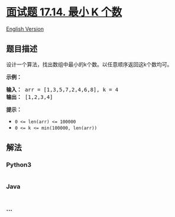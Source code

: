 # [面试题 17.14. 最小 K 个数](https://leetcode.cn/problems/smallest-k-lcci)

[English Version](/lcci/17.14.Smallest%20K/README_EN.md)

## 题目描述

<!-- 这里写题目描述 -->
<p>设计一个算法，找出数组中最小的k个数。以任意顺序返回这k个数均可。</p>

<p><strong>示例：</strong></p>

<pre><strong>输入：</strong> arr = [1,3,5,7,2,4,6,8], k = 4
<strong>输出：</strong> [1,2,3,4]
</pre>

<p><strong>提示：</strong></p>

<ul>
	<li><code>0 &lt;= len(arr) &lt;= 100000</code></li>
	<li><code>0 &lt;= k &lt;= min(100000, len(arr))</code></li>
</ul>

## 解法

<!-- 这里可写通用的实现逻辑 -->

<!-- tabs:start -->

### **Python3**

<!-- 这里可写当前语言的特殊实现逻辑 -->

```python

```

### **Java**

<!-- 这里可写当前语言的特殊实现逻辑 -->

```java

```

### **...**

```

```

<!-- tabs:end -->
